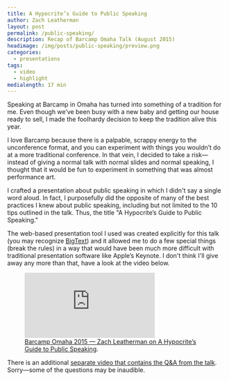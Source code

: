```yaml
---
title: A Hypocrite’s Guide to Public Speaking
author: Zach Leatherman
layout: post
permalink: /public-speaking/
description: Recap of Barcamp Omaha Talk (August 2015)
headimage: /img/posts/public-speaking/preview.png
categories:
  - presentations
tags:
  - video
  - highlight
medialength: 17 min
---
```


Speaking at Barcamp in Omaha has turned into something of a tradition for me. Even though we’ve been busy with a new baby and getting our house ready to sell, I made the foolhardy decision to keep the tradition alive this year.

I love Barcamp because there is a palpable, scrappy energy to the unconference format, and you can experiment with things you wouldn’t do at a more traditional conference. In that vein, I decided to take a risk—instead of giving a normal talk with normal slides and normal speaking, I thought that it would be fun to experiment in something that was almost performance art.

I crafted a presentation about public speaking in which I didn't say a single word aloud.  In fact, I purposefully did the opposite of many of the best practices I knew about public speaking, including but not limited to the 10 tips outlined in the talk. Thus, the title "A Hypocrite’s Guide to Public Speaking."

The web-based presentation tool I used was created explicitly for this talk (you may recognize [BigText](/web/bigtext-makes-text-big/)) and it allowed me to do a few special things (break the rules) in a way that would have been much more difficult with traditional presentation software like Apple’s Keynote. I don't think I'll give away any more than that, have a look at the video below.

<figure>
	<div class="fluid-width-video-wrapper"><iframe src="https://www.youtube.com/embed/uH_-_mrksV4" frameborder="0" webkitallowfullscreen mozallowfullscreen allowfullscreen></iframe></div>
	<figcaption><a href="https://www.youtube.com/watch?v=uH_-_mrksV4">Barcamp Omaha 2015 &mdash; Zach Leatherman on A Hypocrite’s Guide to Public Speaking</a>.</figcaption>
</figure>

There is an additional [separate video that contains the Q&A from the talk](https://www.youtube.com/watch?v=CKZNRzKNK70). Sorry—some of the questions may be inaudible.

